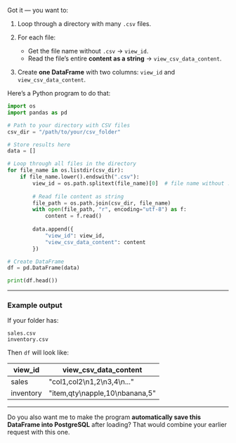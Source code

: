 Got it — you want to:

1. Loop through a directory with many `.csv` files.
2. For each file:

   * Get the file name without `.csv` → `view_id`.
   * Read the file’s entire **content as a string** → `view_csv_data_content`.
3. Create **one DataFrame** with two columns: `view_id` and `view_csv_data_content`.

Here’s a Python program to do that:

```python
import os
import pandas as pd

# Path to your directory with CSV files
csv_dir = "/path/to/your/csv_folder"

# Store results here
data = []

# Loop through all files in the directory
for file_name in os.listdir(csv_dir):
    if file_name.lower().endswith(".csv"):
        view_id = os.path.splitext(file_name)[0]  # file name without .csv
        
        # Read file content as string
        file_path = os.path.join(csv_dir, file_name)
        with open(file_path, "r", encoding="utf-8") as f:
            content = f.read()
        
        data.append({
            "view_id": view_id,
            "view_csv_data_content": content
        })

# Create DataFrame
df = pd.DataFrame(data)

print(df.head())
```

---

### Example output

If your folder has:

```
sales.csv
inventory.csv
```

Then `df` will look like:

| view\_id  | view\_csv\_data\_content       |
| --------- | ------------------------------ |
| sales     | "col1,col2\n1,2\n3,4\n..."     |
| inventory | "item,qty\napple,10\nbanana,5" |

---

Do you also want me to make the program **automatically save this DataFrame into PostgreSQL** after loading? That would combine your earlier request with this one.
